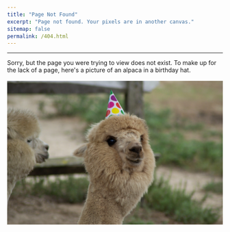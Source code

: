 ```yaml
---
title: "Page Not Found"
excerpt: "Page not found. Your pixels are in another canvas."
sitemap: false
permalink: /404.html
---
```

<hr>

Sorry, but the page you were trying to view does not exist. To make up for the lack of a page, here's a picture of an alpaca in a birthday hat.
<br>
<br>
<img src="../images/alpaca.jpeg" alt="alpaca" style="width:700px;">

<script type="text/javascript">
  var GOOG_FIXURL_LANG = 'en';
  var GOOG_FIXURL_SITE = '{{ site.url }}'
</script>
<script type="text/javascript"
  src="//linkhelp.clients.google.com/tbproxy/lh/wm/fixurl.js">
</script>
